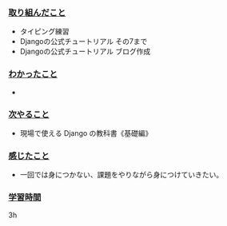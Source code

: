 ### <u>取り組んだこと</u>
- タイピング練習
- Djangoの公式チュートリアル その7まで
- Djangoの公式チュートリアル ブログ作成

### <u>わかったこと</u>
- 

### <u>次やること</u>
- 現場で使える Django の教科書《基礎編》

### <u>感じたこと</u>
- 一回では身につかない、課題をやりながら身につけていきたい。

### <u>学習時間</u>
3h